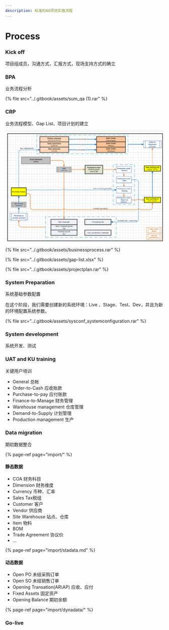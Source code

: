```yaml
---
description: 标准的AX项目实施流程
---
```


# Process

### Kick off

项目组成员，沟通方式，汇报方式，现场支持方式的确立

### BPA

业务流程分析

{% file src="../.gitbook/assets/sum\_qa \(1\).rar" %}

### CRP

业务流程模型、Gap List、项目计划的建立

![](../.gitbook/assets/image%20%2813%29.png)

{% file src="../.gitbook/assets/businessprocess.rar" %}

{% file src="../.gitbook/assets/gap-list.xlsx" %}

{% file src="../.gitbook/assets/projectplan.rar" %}

### System Preparation

系统基础参数配置

在这个阶段，我们需要创建新的系统环境：Live 、Stage、Test、Dev，并且为新的环境配置系统参数。

{% file src="../.gitbook/assets/sysconf\_systemconfiguration.rar" %}

### System development

系统开发、测试

### UAT and KU training

关键用户培训

* General 总帐 
* Order-to-Cash 应收账款
* Purchase-to-pay 应付账款
* Finance-to-Manage 财务管理
* Warehouse management 仓库管理
* Demand-to-Supply 计划管理
* Production management 生产

### Data migration

期初数据整合

{% page-ref page="import/" %}

#### 静态数据

* COA 财务科目
* Dimension 财务维度
* Currency 币种、汇率
* Sales Tax税组
* Customer 客户
* Vendor 供应商
* Site Warehouse 站点、仓库
* Item 物料
* BOM
* Trade Agreement 协议价
* ...

{% page-ref page="import/stadata.md" %}

#### 动态数据

* Open PO 未结采购订单
* Open SO 未结销售订单
* Opening Transation\(AR\AP\) 应收、应付
* Fixed Assets 固定资产
* Opening Balance 期初余额

{% page-ref page="import/dynadata/" %}

### Go-live

